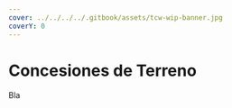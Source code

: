 ```yaml
---
cover: ../../../../.gitbook/assets/tcw-wip-banner.jpg
coverY: 0
---
```


# Concesiones de Terreno

Bla
